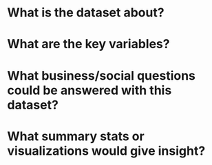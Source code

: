 # What is the dataset about?

# What are the key variables?

# What business/social questions could be answered with this dataset?

# What summary stats or visualizations would give insight?
